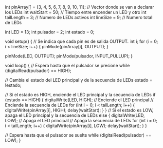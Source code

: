 int pinArray[] = {3, 4, 5, 6, 7, 8, 9, 10, 11}; // Vector donde se van a declarar los LEDs
int waitStart = 50;                            // Tiempo entre encender un LED y otro
int tailLength = 3;                            // Numero de LEDs activos
int lineSize = 9;                              // Numero total de LEDs

int LED = 13;
int pulsador = 2;
int estado = 0;

void setup() {
  // Se indica que cada pin es de salida OUTPUT.
  int i;
  for (i = 0; i < lineSize; i++) {
    pinMode(pinArray[i], OUTPUT);
  }

  pinMode(LED, OUTPUT);
  pinMode(pulsador, INPUT_PULLUP);
}

void loop() {
  // Espera hasta que el pulsador se presione
  while (digitalRead(pulsador) == HIGH);
  
  // Cambia el estado del LED principal y de la secuencia de LEDs
  estado = !estado;
  
  // Si el estado es HIGH, enciende el LED principal y la secuencia de LEDs
  if (estado == HIGH) {
    digitalWrite(LED, HIGH); // Enciende el LED principal
    // Enciende la secuencia de LEDs
    for (int i = 0; i < tailLength; i++) {
      digitalWrite(pinArray[i], HIGH);
      delay(waitStart);
    }
  }
  // Si el estado es LOW, apaga el LED principal y la secuencia de LEDs
  else {
    digitalWrite(LED, LOW); // Apaga el LED principal
    // Apaga la secuencia de LEDs
    for (int i = 0; i < tailLength; i++) {
      digitalWrite(pinArray[i], LOW);
      delay(waitStart);
    }
  }
  
  // Espera hasta que el pulsador se suelte
  while (digitalRead(pulsador) == LOW);
}

